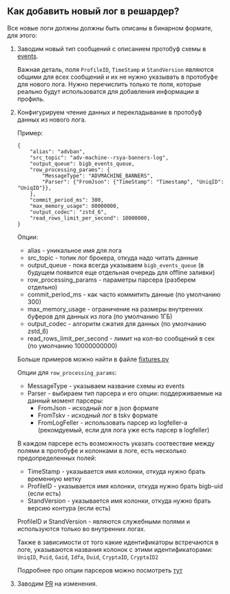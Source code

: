## Как добавить новый лог в решардер?

Все новые логи должны должны быть описаны в бинарном формате, для этого:

1. Заводим новый тип сообщений с описанием протобуф схемы в [events](../libs/events).

    Важная деталь, поля `ProfileID`, `TimeStamp` и `StandVersion` являются общими для всех
    сообщений и их не нужно указывать в протобуфе для нового лога.
    Нужно перечислить только те поля, которые реально будут использоватся для добавления информации в профиль.

1. Конфигурируем чтение данных и перекладывание в протобуф данных из нового лога.

    Пример:
    ```
    {
        "alias": "advban",
        "src_topic": "adv-machine--rsya-banners-log",
        "output_queue": bigb_events_queue,
        "row_processing_params": {
            "MessageType": "ADVMACHINE_BANNERS",
            "Parser": {"FromJson": {"TimeStamp": "Timestamp", "UniqID": "UniqID"}},
        },
        "commit_period_ms": 300,
        "max_memory_usage": 80000000,
        "output_codec": "zstd_6",
        "read_rows_limit_per_second": 10000000,
    }
    ```
    Опции:
    * alias - уникальное имя для лога
    * src_topic - топик лог брокера, откуда надо читать данные
    * output_queue - пока всегда указываем `bigb_events_queue` (в будущем появится еще отдельная очередь для offline заливки)
    * row_processing_params - параметры парсера (разберем отдельно)
    * commit_period_ms - как часто коммитить данные (по умолчанию 300)
    * max_memory_usage - ограничение на размеры внутренних буферов для данных из лога (по умолчанию 1ГБ)
    * output_codec - алгоритм сжатия для данных (по умолчанию zstd_6)
    * read_rows_limit_per_second - лимит на кол-во сообщений в сек (по умолчанию 10000000000)

    Больше примеров можно найти в файле [fixtures.py](../../samogon/resharder/plugin/fixtures.py)

    Опции для `row_processing_params`:
    * MessageType - указываем название cхемы из events
    * Parser - выбираем тип парсера и его опции: поддерживаемые на данный момент парсеры:
        * FromJson - исходный лог в json формате
        * FromTskv - исходный лог в tskv формате
        * FromLogFeller - использовать парсер из logfeller-a (рекомдуемый, если для лога уже есть парсер в logfeller)

    В каждом парсере есть возможность указать соотвествие между полями в протобуфе и колонками в логе,
    есть несколько предопределенных полей:

    * TimeStamp - указывается имя колонки, откуда нужно брать временную метку
    * ProfileID - указывается имя колонки, откуда нужно брать bigb-uid (если есть)
    * StandVersion - указывается имя колонки, откуда нужно брать версию контура (если есть)

    ProfileID и StandVersion - являются служебными полями и используются только во внутренних логах.

    Также в зависимости от того какие идентификаторы встречаются в логе, указываются названия
    колонок с этими идентификаторами: `UniqID`, `Puid`, `Gaid`, `Idfa`, `Duid`, `CryptaID`, `CryptaID2`

    Подробнее про опции парсеров можно посмотреть [тут](rows_processor/proto/config.proto)

1. Заводим [PR](https://a.yandex-team.ru/review/1108695) на изменения.
